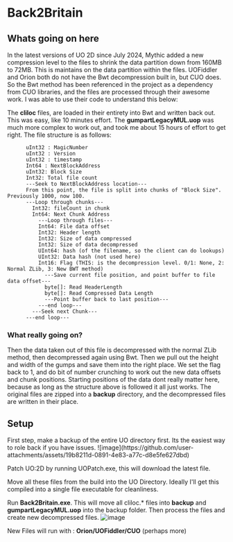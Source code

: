 # Back2Britain

<H2>Whats going on here</H2>
In the latest versions of UO 2D since July 2024, Mythic added a new compression level to the files to shrink the data partition down from 160MB to 72MB. This is maintains on the data partition within the files. 
UOFiddler and Orion both do not have the Bwt decompression built in, but CUO does. So the Bwt method has been referenced in the project as a dependency from CUO libraries, and the files are processed through their awesome work. I was able to use their code to understand this below:

The **cliloc** files, are loaded in their entirety into Bwt and written back out. This was easy, like 10 minutes effort.
The **gumpartLegacyMUL.uop** was much more complex to work out, and took me about 15 hours of effort to get right.
The file structure is as follows:
```
      uInt32 : MagicNumber
      uInt32 : Version
      uInt32 : timestamp
      Int64 : NextBlockAddress
      uInt32: Block Size
      Int32: Total file count
      ---Seek to NextBlockAddress location---
      From this point, the file is split into chunks of "Block Size". Previously 1000, now 100.
      ---Loop through chunks---
        Int32: fileCount in chunk
        Int64: Next Chunk Address
          ---Loop through files---
          Int64: File data offset
          Int32: Header length
          Int32: Size of data compressed
          Int32: Size of data decompressed
          UInt64: hash (of the filename, so the client can do lookups)
          UInt32: Data hash (not used here)
          Int16: Flag (THIS: is the decompression level. 0/1: None, 2: Normal ZLib, 3: New BWT method)
            ---Save current file position, and point buffer to file data offset---
            byte[]: Read HeaderLength
            byte[]: Read Compressed Data Length
            ---Point buffer back to last position---
          ---end loop---
        ---Seek next Chunk---
      ---end loop---
```
<H3>What really going on?</H3>
Then the data taken out of this file is decompressed with the normal ZLib method, then decompressed again using Bwt. Then we pull out the height and width of the gumps and save them into the right place. We set the flag back to 1, and do bit of number crunching to work out the new data offsets and chunk positions.
Starting positions of the data dont really matter here, because as long as the structure above is followed it all just works. The original files are zipped into a <b>backup</b> directory, and the decompressed files are written in their place.

<H2>Setup</H2>
First step, make a backup of the entire UO directory first. Its the easiest way to role back if you have issues.
![image](https://github.com/user-attachments/assets/19b8211d-0891-4e83-a77c-d8e5fe627dbd)

Patch UO:2D by running UOPatch.exe, this will download the latest file.

Move all these files from the build into the UO Directory. Ideally I'll get this compiled into a single file executable for cleanliness.

Run **Back2Britain.exe**.
This will move all cliloc.* files into **backup** and **gumpartLegacyMUL.uop** into the backup folder. Then process the files and create new decompressed files.
![image](https://github.com/user-attachments/assets/baa1089b-7dc5-4788-9fce-aa349807bb44)

New Files will run with : **Orion/UOFiddler/CUO** (perhaps more)
